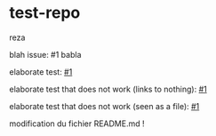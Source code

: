 # test-repo
reza

blah issue: #1 babla

elaborate test: [#1](https://github.com/remikeyo/test-repo/issues/1)

elaborate test that does not work (links to nothing): [#1](#1)

elaborate test that does not work (seen as a file): [#1](issues/1)


modification du fichier README.md !

